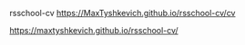 rsschool-cv
https://MaxTyshkevich.github.io/rsschool-cv/cv

https://maxtyshkevich.github.io/rsschool-cv/